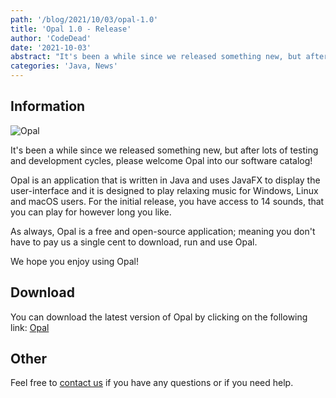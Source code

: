 ```yaml
---
path: '/blog/2021/10/03/opal-1.0'
title: 'Opal 1.0 - Release'
author: 'CodeDead'
date: '2021-10-03'
abstract: "It's been a while since we released something new, but after lots of testing and development cycles, please welcome Opal into our software catalog..."
categories: 'Java, News'
---
```


## Information

![Opal](https://i.imgur.com/tNBWTPS.png)

It's been a while since we released something new, but after lots of testing and development cycles, please welcome Opal into our software catalog!

Opal is an application that is written in Java and uses JavaFX to display the user-interface and it is designed to play relaxing music for Windows, Linux and macOS users.
For the initial release, you have access to 14 sounds, that you can play for however long you like.

As always, Opal is a free and open-source application; meaning you don't have to pay us a single cent to download, run and use Opal.

We hope you enjoy using Opal!

## Download

You can download the latest version of Opal by clicking on the following link:
[Opal](https://codedead.com/software/opal)

## Other

Feel free to [contact us](/contact) if you have any questions or if you need help.
